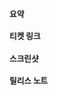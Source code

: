 <!-- Pull Request를 기여해 주셔서 감사합니다! 다음은 도움이 될 만한 몇 가지 팁입니다:

1. 첫 기여인 경우, 기여 체크리스트를 읽어주세요 https://developers.okrbest.com/contribute/getting-started/contribution-checklist/
2. "훌륭한 PR 제출하기"에 대한 블로그 포스트를 읽어보세요 https://developers.okrbest.com/blog/2019-01-24-submitting-great-prs
3. 저장소별 문서는 여기서 확인하세요 https://developers.okrbest.com/contribute
-->

#### 요약

<!--
이 Pull Request가 수행하는 작업에 대한 설명과 QA 테스트 단계를 작성해주세요 (해당되는 경우이며 Jira 티켓에 아직 추가되지 않은 경우).
-->

#### 티켓 링크

<!--
해당되는 경우 다음 링크 중 하나 또는 둘 다 포함해주세요:

수정: https://github.com/okrbest/okrbest/issues/XXX

-->

#### 스크린샷

<!--
PR에 UI 변경사항이 포함된 경우 스크린샷/GIF를 포함해주세요.

UI 변경사항을 쉽게 비교하기 위해 아래 템플릿과 같은 표를 사용할 수 있습니다.

|  이전  |  이후  |
|----|----|
| <이전 스크린샷 삽입> | <이후 스크린샷 삽입> |

-->

#### 릴리스 노트

<!--
다음 각 항목에 대한 릴리스 노트를 추가해주세요:

* 설정 변경사항 (추가, 삭제, 업데이트)
* API 추가 - 새로운 엔드포인트, 새로운 응답 필드 또는 새롭게 허용된 요청 파라미터
* 데이터베이스 변경사항 (모든 변경)
* 스키마 마이그레이션 변경사항. [스키마 마이그레이션 템플릿](https://docs.google.com/document/d/18lD7N32oyMtYjFrJKwsNv8yn6Fe5QtF-eMm8nn0O8tk/edit?usp=sharing)을 시작점으로 사용하여 이러한 세부사항을 릴리스 노트로 작성하세요.
* 웹소켓 추가 또는 변경사항
* OKR.BEST 인스턴스 관리자에게 주목할 만한 모든 사항 (과다 소통이 나을 수 있음)
* UI 변경, CLI 변경 등을 포함한 새로운 기능과 개선사항
* 버그 수정 및 이전 알려진 문제 수정
* 사용 중단 경고, 주요 변경사항 또는 호환성 관련 참고사항

릴리스 노트가 필요하지 않은 경우 NONE을 작성하세요. 과거 시제를 사용하세요. 줄바꿈은 제거됩니다.

예시:
